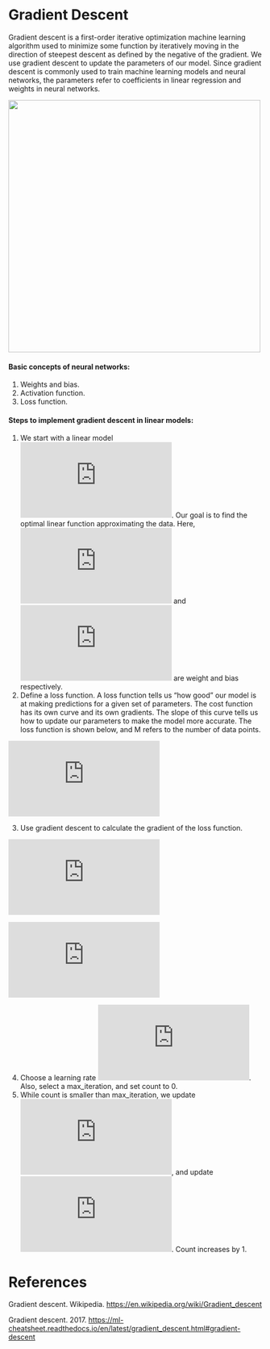 # Gradient Descent

Gradient descent is a first-order iterative optimization machine learning algorithm used to minimize some function by iteratively moving in the direction of steepest descent as defined by the negative of the gradient. We use gradient descent to update the parameters of our model. Since gradient descent is commonly used to train machine learning models and neural networks, the parameters refer to coefficients in linear regression and weights in neural networks. 

<img src="http://rasbt.github.io/mlxtend/user_guide/general_concepts/gradient-optimization_files/ball.png" width="500"/>

#### Basic concepts of neural networks:
1. Weights and bias.
2. Activation function.
3. Loss function.

#### Steps to implement gradient descent in linear models:
1. We start with a linear model ![](https://latex.codecogs.com/svg.latex?%5Chat%7By%7D%20%3D%20%5Chat%7Bw_i%7DX%20&plus;%20b). Our goal is to find the optimal linear function approximating the data. Here, ![](https://latex.codecogs.com/svg.latex?w) and ![](https://latex.codecogs.com/svg.latex?b) are weight and bias respectively.
2. Define a loss function. A loss function tells us “how good” our model is at making predictions for a given set of parameters. The cost function has its own curve and its own gradients. The slope of this curve tells us how to update our parameters to make the model more accurate. The loss function is shown below, and M refers to the number of data points.

![First equation](https://latex.codecogs.com/svg.latex?L%20%3D%20%5Cfrac%7B1%7D%7B2M%7D%5Csum_%7Bi%20%3D%201%7D%5E%7BM%7D%28%5Chat%7Bw_i%7Dx_i%20&plus;%20b%20-%20y_i%29%5E2)

3. Use gradient descent to calculate the gradient of the loss function.

![](https://latex.codecogs.com/svg.latex?%5Cfrac%7B%5Cpartial%20L%7D%7B%5Cpartial%20w%7D%20%3D%20%5Cfrac%7B1%7D%7BM%7D%5Csum_%7Bi%20%3D%201%7D%5E%7BM%7D%28%5Chat%7Bw_i%7Dx_i%20&plus;%20b%20-%20y_i%29x_i)

![](https://latex.codecogs.com/svg.latex?%5Cfrac%7B%5Cpartial%20L%7D%7B%5Cpartial%20b%7D%20%3D%20%5Cfrac%7B1%7D%7BM%7D%5Csum_%7Bi%20%3D%201%7D%5E%7BM%7D%28%5Chat%7Bw_i%7Dx_i%20&plus;%20b%20-%20y_i%29)

4. Choose a learning rate ![](https://latex.codecogs.com/svg.latex?%5Calpha). Also, select a max_iteration, and set count to 0.
5. While count is smaller than  max_iteration, we update ![](https://latex.codecogs.com/svg.latex?%5Chat%7Bw%7D%20%3D%20%5Chat%7Bw%7D%20-%20%5Calpha%5Cfrac%7B%5Cpartial%20L%7D%7B%5Cpartial%20w%7D), and update ![](https://latex.codecogs.com/svg.latex?b%20%3D%20b%20-%20%5Calpha%5Cfrac%7B%5Cpartial%20L%7D%7B%5Cpartial%20b%7D). Count increases by 1.

# References

Gradient descent. Wikipedia. https://en.wikipedia.org/wiki/Gradient_descent

Gradient descent. 2017. https://ml-cheatsheet.readthedocs.io/en/latest/gradient_descent.html#gradient-descent
